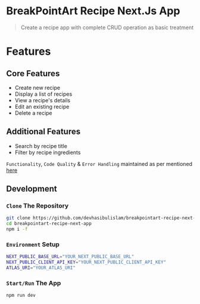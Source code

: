 # BreakPointArt Recipe Next.Js App

> Create a recipe app with complete CRUD operation as basic treatment

# Features

## Core Features

- Create new recipe
- Display a list of recipes
- View a recipe's details
- Edit an existing recipe
- Delete a recipe

## Additional Features

- Search by recipe title
- Filter by recipe ingredients

`Functionality`, `Code Quality` & `Error Handling` maintained as per mentioned [here](https://docs.google.com/document/d/1_jIvTBeOK-rCrRy0c7WTqGH5mjQtoIferSQSl6-mf3s/edit)

## Development

### `Clone` The Repository

```bash
git clone https://github.com/devhasibulislam/breakpointart-recipe-next-app.git
cd breakpointart-recipe-next-app
npm i -f
```

### `Environment` Setup

```bash
NEXT_PUBLIC_BASE_URL="YOUR_NEXT_PUBLIC_BASE_URL"
NEXT_PUBLIC_CLIENT_API_KEY="YOUR_NEXT_PUBLIC_CLIENT_API_KEY"
ATLAS_URI="YOUR_ATLAS_URI"
```

### `Start/Run` The App

```bash
npm run dev
```
